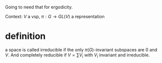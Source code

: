 Going to need that for ergodicity.

Context: $V$ a vsp, $\pi: G \rightarrow GL(V)$ a representation
# definition
a space is called irreducible if the only $\pi(G)$-invariant subspaces are $0$ and $V$.
And completely reducible if $V = \sum V_i$ with $V_i$ invariant and irreducible.